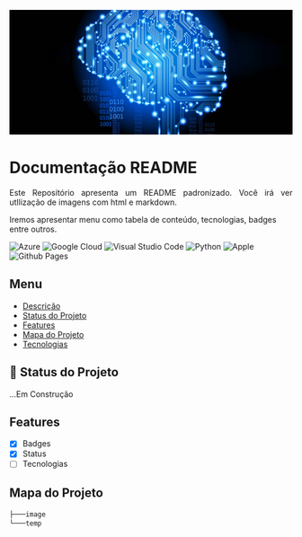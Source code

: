 <p width="100%" align="center">
    <img src="/images/inteligencia-artificial.png" alt="logo" width="600px">
</p>

# Documentação README

<p id="decricao" align="justify">
Este Repositório apresenta um README padronizado.
Você irá ver utllização de imagens com html e markdown.

Iremos apresentar menu como tabela de conteúdo, tecnologias, badges entre outros.
</p>

![Azure](https://img.shields.io/badge/azure-%230072C6.svg?style=for-the-badge&logo=microsoftazure&logoColor=white) ![Google Cloud](https://img.shields.io/badge/GoogleCloud-%234285F4.svg?style=for-the-badge&logo=google-cloud&logoColor=white) ![Visual Studio Code](https://img.shields.io/badge/Visual%20Studio%20Code-0078d7.svg?style=for-the-badge&logo=visual-studio-code&logoColor=white) ![Python](https://img.shields.io/badge/python-3670A0?style=for-the-badge&logo=python&logoColor=ffdd54) ![Apple](https://img.shields.io/badge/Apple-%23000000.svg?style=for-the-badge&logo=apple&logoColor=white) ![Github Pages](https://img.shields.io/badge/github%20pages-121013?style=for-the-badge&logo=github&logoColor=white)

## Menu
<ul>
    <li><a href="#descricao">Descrição</a></li>
    <li><a href="#status">Status do Projeto</a></li>
    <li><a href="#features">Features</a></li>
    <li><a href="#mapa">Mapa do Projeto</a></li>
    <li><a href="">Tecnologias</a></li>
</ul>

## :rocket: Status do Projeto
<p id="status">
    ...Em Construção
</p>

<p id="features"></p>

## Features
- [X] Badges
- [X] Status
- [ ] Tecnologias

<p id="mapa"></p>

## Mapa do Projeto

```.
├───image
└───temp
```
